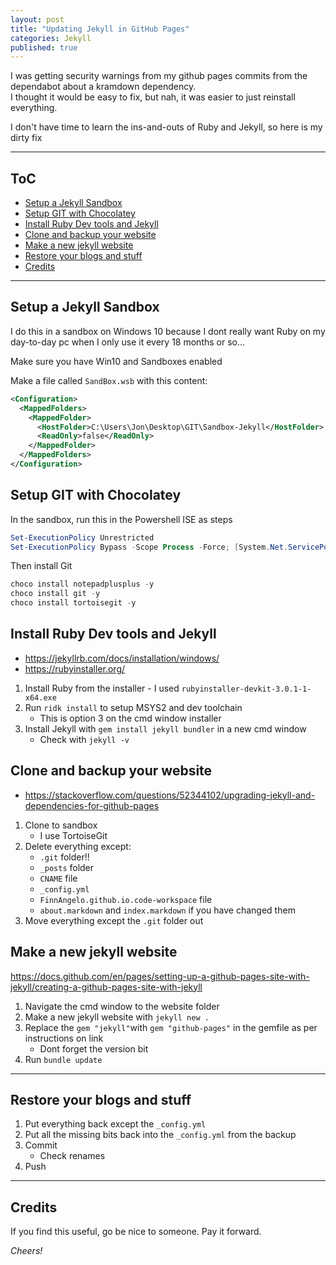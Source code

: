 ```yaml
---
layout: post
title: "Updating Jekyll in GitHub Pages"
categories: Jekyll 
published: true
---
```


I was getting security warnings from my github pages commits from the dependabot about a kramdown dependency.  
I thought it would be easy to fix, but nah, it was easier to just reinstall everything.

I don't have time to learn the ins-and-outs of Ruby and Jekyll, so here is my dirty fix

----------------------------------------

## ToC

+ [Setup a Jekyll Sandbox](#Setup-a-Jekyll-Sandbox)
+ [Setup GIT with Chocolatey](#Setup-GIT-with-Chocolatey)
+ [Install Ruby Dev tools and Jekyll](#Install-Ruby-Dev-tools-and-Jekyll)
+ [Clone and backup your website](#Clone-and-backup-your-website)
+ [Make a new jekyll website](#Make-a-new-jekyll-website)
+ [Restore your blogs and stuff](#Restore-your-blogs-and-stuff)
+ [Credits](#Credits)

----------------------------------------

## Setup a Jekyll Sandbox

I do this in a sandbox on Windows 10 because I dont really want Ruby on my day-to-day pc when I only use it every 18 months or so...

Make sure you have Win10 and Sandboxes enabled

Make a file called `SandBox.wsb` with this content:

```xml
<Configuration>
  <MappedFolders>
    <MappedFolder>
      <HostFolder>C:\Users\Jon\Desktop\GIT\Sandbox-Jekyll</HostFolder>
      <ReadOnly>false</ReadOnly>
    </MappedFolder>
  </MappedFolders>
</Configuration>
```

## Setup GIT with Chocolatey

In the sandbox, run this in the Powershell ISE as steps

```powershell
Set-ExecutionPolicy Unrestricted
Set-ExecutionPolicy Bypass -Scope Process -Force; [System.Net.ServicePointManager]::SecurityProtocol = [System.Net.ServicePointManager]::SecurityProtocol -bor 3072; iex ((New-Object System.Net.WebClient).DownloadString('https://chocolatey.org/install.ps1'))
```

Then install Git

```powershell
choco install notepadplusplus -y
choco install git -y
choco install tortoisegit -y
```

## Install Ruby Dev tools and Jekyll

- <https://jekyllrb.com/docs/installation/windows/>
- <https://rubyinstaller.org/>

01. Install Ruby from the installer - I used `rubyinstaller-devkit-3.0.1-1-x64.exe`
02. Run `ridk install` to setup MSYS2 and dev toolchain 
	- This is option 3 on the cmd window installer
03. Install Jekyll with `gem install jekyll bundler` in a new cmd window
	- Check with `jekyll -v`

## Clone and backup your website

- <https://stackoverflow.com/questions/52344102/upgrading-jekyll-and-dependencies-for-github-pages>

01. Clone to sandbox 
	- I use TortoiseGit
02. Delete everything except:
	- `.git` folder!!
	- `_posts` folder
	- `CNAME` file
	- `_config.yml`
	- `FinnAngelo.github.io.code-workspace` file
	- `about.markdown` and `index.markdown` if you have changed them
03. Move everything except the `.git` folder out

## Make a new jekyll website

<https://docs.github.com/en/pages/setting-up-a-github-pages-site-with-jekyll/creating-a-github-pages-site-with-jekyll>

01. Navigate the cmd window to the website folder
02. Make a new jekyll website with `jekyll new .`
03. Replace the  `gem "jekyll"`with `gem "github-pages"` in the gemfile as per instructions on link
	- Dont forget the version bit
04. Run `bundle update`

----------------------------------------

## Restore your blogs and stuff

01. Put everything back except the `_config.yml`
02. Put all the missing bits back into the `_config.yml` from the backup
03. Commit
	- Check renames
04. Push


----------------------------------------

## Credits ##

If you find this useful, go be nice to someone. Pay it forward.

_Cheers!_
